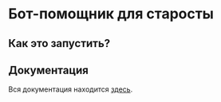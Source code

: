 # Бот-помощник для старосты

## Как это запустить?

## Документация

Вся документация находится [здесь](./docs/README.md).
